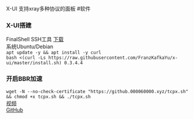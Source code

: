 X-UI
支持xray多种协议的面板
#软件
### X-UI搭建  
FinalShell SSH工具 [下载](https://www.hostbuf.com/t/988.html)  
系统Ubuntu/Debian  
`apt update -y && apt install -y curl`  
`bash <(curl -Ls https://raw.githubusercontent.com/FranzKafkaYu/x-ui/master/install.sh) 0.3.4.4`  
### 开启BBR加速
`wget -N --no-check-certificate "https://github.000060000.xyz/tcpx.sh" && chmod +x tcpx.sh && ./tcpx.sh`  
[视频](https://bulianglin.com/archives/nicename.html)  
[GitHub](https://github.com/FranzKafkaYu/x-ui)